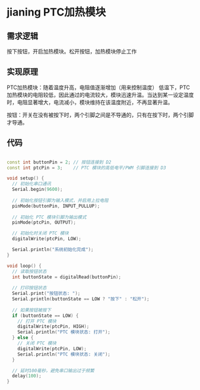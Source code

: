 # jianing PTC加热模块
## 需求逻辑
按下按钮，开启加热模块。松开按钮，加热模块停止工作

## 实现原理
PTC加热模块：随着温度升高，电阻值逐渐增加（用来控制温度） 低温下，PTC加热模块的电阻较低，因此通过的电流较大，模块迅速升温。当达到某一设定温度时，电阻显著增大，电流减小，模块维持在该温度附近，不再显著升温。   


按钮：开关在没有被按下时，两个引脚之间是不导通的，只有在按下时，两个引脚才导通。    

## 代码

```C++

const int buttonPin = 2; // 按钮连接到 D2
const int ptcPin = 3;    // PTC 模块的高低电平/PWM 引脚连接到 D3

void setup() {
  // 初始化串口通讯
  Serial.begin(9600);
  
  // 初始化按钮引脚为输入模式，并启用上拉电阻
  pinMode(buttonPin, INPUT_PULLUP);
  
  // 初始化 PTC 模块引脚为输出模式
  pinMode(ptcPin, OUTPUT);

  // 初始化时关闭 PTC 模块
  digitalWrite(ptcPin, LOW);

  Serial.println("系统初始化完成");
}

void loop() {
  // 读取按钮状态
  int buttonState = digitalRead(buttonPin);
  
  // 打印按钮状态
  Serial.print("按钮状态: ");
  Serial.println(buttonState == LOW ? "按下" : "松开");
  
  // 如果按钮被按下
  if (buttonState == LOW) {
    // 打开 PTC 模块
    digitalWrite(ptcPin, HIGH);
    Serial.println("PTC 模块状态: 打开");
  } else {
    // 关闭 PTC 模块
    digitalWrite(ptcPin, LOW);
    Serial.println("PTC 模块状态: 关闭");
  }

  // 延时100毫秒，避免串口输出过于频繁
  delay(100);
}

```


